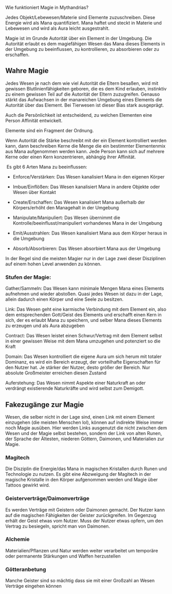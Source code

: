 
Wie funktioniert Magie in Mythandrias?

Jedes Objekt/Lebewesen/Materie sind Elemente zuzuschreiben. Diese Energie wird als Mana quantifiziert. Mana haftet und steckt in Materie und Lebewesen und wird als Aura leicht ausgestrahlt.

Magie ist im Grunde Autorität über ein Element in der Umgebung. Die Autorität erlaubt es dem magiefähigen Wesen das Mana dieses Elements in der Umgebung zu beeinflussen, zu kontrollieren, zu absorbieren oder zu erschaffen.

  

## Wahre Magie

Jedes Wesen je nach dem wie viel Autorität die Eltern besaßen, wird mit gewissen Blutlinienfähigkeiten geboren, die es dem Kind erlauben, instinktiv zu einem gewissen Teil auf die Autorität der Eltern zuzugreifen. Genauso stärkt das Aufwachsen in der manareichen Umgebung eines Elements die Autorität über das Element. Bei Tierwesen ist dieser Bias stark ausgeprägt.

Auch die Persönlichkeit ist entscheidend, zu welchen Elementen eine Person Affinität entwickelt.

Elemente sind ein Fragment der Ordnung.

  

Wenn Autorität die Stärke beschreibt mit der ein Element kontrolliert werden kann, dann beschreiben Kerne die Menge die ein bestimmter Elementenmix aus Mana aufgenommen werden kann. Jede Person kann sich auf mehrere Kerne oder einen Kern konzentrieren, abhängig ihrer Affinität.

  

 Es gibt 6 Arten Mana zu beeinflussen:

- Enforce/Verstärken: Das Wesen kanalisiert Mana in den eigenen Körper
    
- Imbue/Einflößen: Das Wesen kanalisiert Mana in andere Objekte oder Wesen über Kontakt
    
- Create/Erschaffen: Das Wesen kanalisiert Mana außerhalb der Körpers/erhöht den Managehalt in der Umgebung
    
- Manipulate/Manipuliert: Das Wesen übernimmt die Kontrolle/beeinflusst/manipuliert vorhandenes Mana in der Umgebung
    
- Emit/Ausstrahlen: Das Wesen kanalisiert Mana aus dem Körper heraus in die Umgebung
    
- Absorb/Absorbieren: Das Wesen absorbiert Mana aus der Umgebung
    

In der Regel sind die meisten Magier nur in der Lage zwei dieser Disziplinen auf einem hohen Level anwenden zu können.

### Stufen der Magie:

Gather/Sammeln: Das Wesen kann minimale Mengen Mana eines Elements aufnehmen und wieder abstoßen. Quasi jedes Wesen ist dazu in der Lage, allein dadurch einen Körper und eine Seele zu besitzen.

Link: Das Wesen geht eine karmische Verbindung mit dem Element ein, also dem entsprechenden Gott/Geist des Elements und erschafft einen Kern in sich, der es erlaubt Mana zu speichern, und selber Mana dieses Elements zu erzeugen und als Aura abzugeben

Contract: Das Wesen leistet einen Schwur/Vertrag mit dem Element selbst in einer gewissen Weise mit dem Mana umzugehen und potenziert so die Kraft

Domain: Das Wesen kontrolliert die eigene Aura um sich herum mit totaler Dominanz, es wird ein Bereich erzeugt, der vorteilhafte Eigenschaften für den Nutzer hat. Je stärker der Nutzer, desto größer der Bereich. Nur absolute Großmeister erreichen diesen Zustand

Auferstehung: Das Wesen nimmt Aspekte einer Naturkraft an oder verdrängt existierende Naturkräfte und wird selbst zum Demigott.

  

## Fakezugänge zur Magie

Wesen, die selber nicht in der Lage sind, einen Link mit einem Element einzugehen (die meisten Menschen lol), können auf indirekte Weise immer noch Magie ausüben. Hier werden Links ausgenutzt die nicht zwischen dem Wesen und der Magie selbst bestehen, sondern der Link von alten Runen, der Sprache der Ältesten, niederen Göttern, Daimonen, und Materialien zur Magie.

### Magitech

Die Disziplin die Energie/das Mana in magischen Kristallen durch Runen und Technologie zu nutzen. Es gibt eine Abzweigung der Magitech in der magische Kristalle in den Körper aufgenommen werden und Magie über Tattoos gewirkt wird.

### Geisterverträge/Daimonverträge

Es werden Verträge mit Geistern oder Daimonen gemacht. Der Nutzer kann auf die magischen Fähigkeiten der Geister zurückgreifen. Im Gegenzug erhält der Geist etwas vom Nutzer. Muss der Nutzer etwas opfern, um den Vertrag zu besiegeln, spricht man von Daimonen.

### Alchemie

Materialien/Pflanzen und Natur werden weiter verarbeitet um temporäre oder permanente Stärkungen und Waffen herzustellen

### Götteranbetung

Manche Geister sind so mächtig dass sie mit einer Großzahl an Wesen Verträge eingehen können